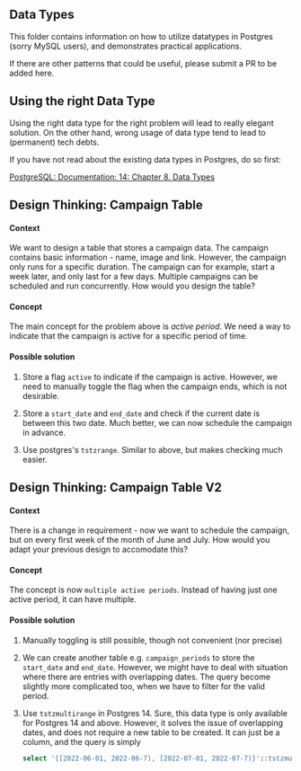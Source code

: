 ## Data Types

This folder contains information on how to utilize datatypes in Postgres (sorry MySQL users), and demonstrates practical applications.

If there are other patterns that could be useful, please submit a PR to be added here.

## Using the right Data Type

Using the right data type for the right problem will lead to really elegant solution. On the other hand, wrong usage of data type tend to lead to (permanent) tech debts.

If you have not read about the existing data types in Postgres, do so first:

[PostgreSQL: Documentation: 14: Chapter 8. Data Types](https://www.postgresql.org/docs/current/datatype.html)



## Design Thinking: Campaign Table

#### Context

We want to design a table that stores a campaign data. The campaign contains basic information - name, image and link. However, the campaign only runs for a specific duration. The campaign can for example, start a week later, and only last for a few days. Multiple campaigns can be scheduled and run concurrently. How would you design the table?



#### Concept

The main concept for the problem above is _active period_. We need a way to indicate that the campaign is active for a specific period of time.

#### Possible solution

1. Store a flag `active` to indicate if the campaign is active. However, we need to manually toggle the flag when the campaign ends, which is not desirable.

2. Store a `start_date` and `end_date` and check if the current date is between this two date. Much better, we can now schedule the campaign in advance.

3. Use postgres's `tstzrange`. Similar to above, but makes checking much easier. 



## Design Thinking: Campaign Table V2

#### Context

There is a change in requirement - now we want to schedule the campaign, but on every first week of the month of June and July. How would you adapt your previous design to accomodate this?



#### Concept

The concept is now `multiple active periods`. Instead of having just one active period, it can have multiple. 



#### Possible solution

1. Manually toggling is still possible, though not convenient (nor precise)

2. We can create another table e.g. `campaign_periods` to store the `start_date` and `end_date`. However, we might have to deal with situation where there are entries with overlapping dates. The query become slightly more complicated too, when we have to filter for the valid period.

3. Use `tstzmultirange` in Postgres 14. Sure, this data type is only available for Postgres 14 and above. However, it solves the issue of overlapping dates, and does not require a new table to be created. It can just be a column, and the query is simply
   
   ```sql
   select '{[2022-06-01, 2022-06-7), [2022-07-01, 2022-07-7)}'::tstzmultirange @> now();
   ```
   
   
   
